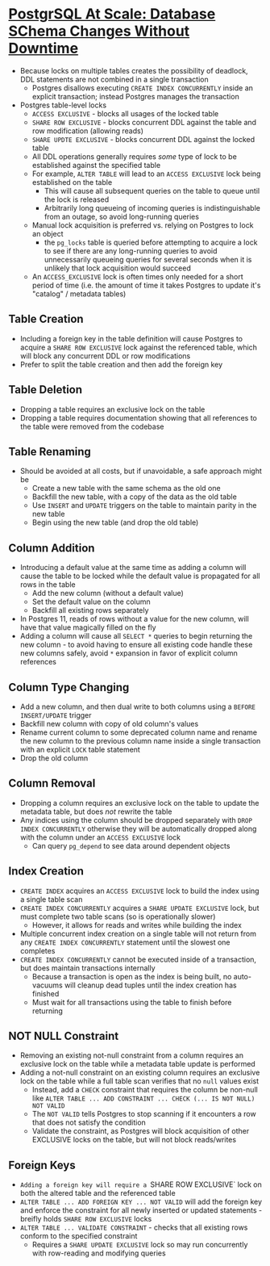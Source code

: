 # [PostgrSQL At Scale: Database SChema Changes Without Downtime](https://medium.com/braintree-product-technology/postgresql-at-scale-database-schema-changes-without-downtime-20d3749ed680)

* Because locks on multiple tables creates the possibility of deadlock, DDL statements are not combined in a single transaction
  * Postgres disallows executing `CREATE INDEX CONCURRENTLY` inside an explicit transaction; instead Postgres manages the transaction
* Postgres table-level locks
  * `ACCESS EXCLUSIVE` - blocks all usages of the locked table
  * `SHARE ROW EXCLUSIVE` - blocks concurrent DDL against the table and row modification (allowing reads)
  * `SHARE UPDTE EXCLUSIVE` - blocks concurrent DDL against the locked table
  * All DDL operations generally requires _some_ type of lock to be established against the specified table
  * For example, `ALTER TABLE` will lead to an `ACCESS EXCLUSIVE` lock being established on the table
    * This will cause all subsequent queries on the table to queue until the lock is released
    * Arbitrarily long queueing of incoming queries is indistinguishable from an outage, so avoid long-running queries
  * Manual lock acquisition is preferred vs. relying on Postgres to lock an object
    * the `pg_locks` table is queried before attempting to acquire a lock to see if there are any long-running queries to avoid unnecessarily queueing queries for several seconds when it is unlikely that lock acquisition would succeed
  * An `ACCESS_EXCLUSIVE` lock is often times only needed for a short period of time (i.e. the amount of time it takes Postgres to update it's "catalog" / metadata tables)

## Table Creation

* Including a foreign key in the table definition will cause Postgres to acquire a `SHARE ROW EXCLUSIVE` lock against the referenced table, which will block any concurrent DDL or row modifications
* Prefer to split the table creation and then add the foreign key

## Table Deletion

* Dropping a table requires an exclusive lock on the table
* Dropping a table requires documentation showing that all references to the table were removed from the codebase

## Table Renaming

* Should be avoided at all costs, but if unavoidable, a safe approach might be
  * Create a new table with the same schema as the old one
  * Backfill the new table, with a copy of the data as the old table
  * Use `INSERT` and `UPDATE` triggers on the table to maintain parity in the new table
  * Begin using the new table (and drop the old table)

## Column Addition

* Introducing a default value at the same time as adding a column will cause the table to be locked while the default value is propagated for all rows in the table
  * Add the new column (without a default value)
  * Set the default value on the column
  * Backfill all existing rows separately
* In Postgres 11, reads of rows without a value for the new column, will have that value magically filled on the fly
* Adding a column will cause all `SELECT *` queries to begin returning the new column - to avoid having to ensure all existing code handle these new columns safely, avoid `*` expansion in favor of explicit column references

## Column Type Changing

* Add a new column, and then dual write to both columns using a `BEFORE INSERT/UPDATE` trigger
* Backfill new column with copy of old column's values
* Rename current column to some deprecated column name and rename the new column to the previous column name inside a single transaction with an explicit `LOCK` table statement
* Drop the old column

## Column Removal

* Dropping a column requires an exclusive lock on the table to update the metadata table, but does _not_ rewrite the table
* Any indices using the column should be dropped separately with `DROP INDEX CONCURRENTLY` otherwise they will be automatically dropped along with the column under an `ACCESS EXCLUSIVE` lock
  * Can query `pg_depend` to see data around dependent objects

## Index Creation

* `CREATE INDEX` acquires an `ACCESS EXCLUSIVE` lock to build the index using a single table scan
* `CREATE INDEX CONCURRENTLY` acquires a `SHARE UPDATE EXCLUSIVE` lock, but must complete two table scans (so is operationally slower)
  * However, it allows for reads and writes while building the index
* Multiple concurrent index creation on a single table will not return from any `CREATE INDEX CONCURRENTLY` statement until the slowest one completes
* `CREATE INDEX CONCURRENTLY` cannot be executed inside of a transaction, but does maintain transactions internally
  * Because a transaction is open as the index is being built, no auto-vacuums will cleanup dead tuples until the index creation has finished
  * Must wait for all transactions using the table to finish before returning

## NOT NULL Constraint

* Removing an existing not-null constraint from a column requires an exclusive lock on the table while a metadata table update is performed
* Adding a not-null constraint on an existing column requires an exclusive lock on the table while a full table scan verifies that no `null` values exist
  * Instead, add a `CHECK` constraint that requires the column be non-null like `ALTER TABLE ... ADD CONSTRAINT ... CHECK (... IS NOT NULL) NOT VALID`
  * The `NOT VALID` tells Postgres to stop scanning if it encounters a row that does not satisfy the condition
  * Validate the constraint, as Postgres will block acquisition of other EXCLUSIVE locks on the table, but will not block reads/writes

## Foreign Keys

* `Adding a foreign key will require a `SHARE ROW EXCLUSIVE` lock on both the altered table and the referenced table
* `ALTER TABLE ... ADD FOREIGN KEY ... NOT VALID` will add the foreign key and enforce the constraint for all newly inserted or updated statements - breifly holds `SHARE ROW EXCLUSIVE` locks
* `ALTER TABLE ... VALIDATE CONSTRAINT` - checks that all existing rows conform to the specified constraint
  * Requires a `SHARE UPDATE EXCLUSIVE` lock so may run concurrently with row-reading and modifying queries

